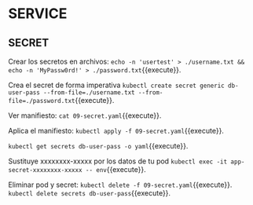 # SERVICE
## SECRET

Crear los secretos en archivos:
`echo -n 'usertest' > ./username.txt && echo -n 'MyPassw0rd!' > ./password.txt`{{execute}}.

Crea el secret de forma imperativa
`kubectl create secret generic db-user-pass --from-file=./username.txt --from-file=./password.txt`{{execute}}.

Ver manifiesto:
`cat 09-secret.yaml`{{execute}}.

Aplica el manifiesto:
`kubectl apply -f 09-secret.yaml`{{execute}}.

`kubectl get secrets db-user-pass -o yaml`{{execute}}.

Sustituye xxxxxxxx-xxxxx por los datos de tu pod
`kubectl exec -it app-secret-xxxxxxxx-xxxxx -- env`{{execute}}.

Eliminar pod y secret:
`kubectl delete -f 09-secret.yaml`{{execute}}.
`kubectl delete secrets db-user-pass`{{execute}}.



